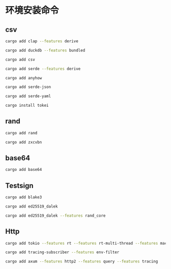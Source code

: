 # 环境安装命令

## csv

```bash
cargo add clap --features derive

cargo add duckdb --features bundled

cargo add csv

cargo add serde --features derive

cargo add anyhow

cargo add serde-json

cargo add serde-yaml

cargo install tokei
```

## rand

```bash
cargo add rand

cargo add zxcvbn

```

## base64

```bash
cargo add base64

```

## Testsign

```bash
cargo add blake3

cargo add ed25519_dalek

cargo add ed25519_dalek --features rand_core
```

## Http

```bash
cargo add tokio --features rt --features rt-multi-thread --features macros --features net --features fs

cargo add tracing-subscriber --features env-filter

cargo add axum --features http2 --features query --features tracing
```
